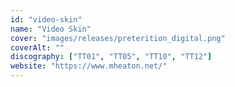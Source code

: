 ```yaml
---
id: "video-skin"
name: "Video Skin"
cover: "images/releases/preterition_digital.png"
coverAlt: ""
discography: ["TT01", "TT05", "TT10", "TT12"]
website: "https://www.mheaton.net/"
---
```




